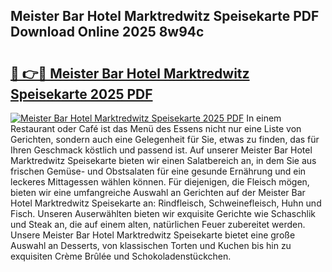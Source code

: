 ## Meister Bar Hotel Marktredwitz Speisekarte PDF Download Online 2025 8w94c

# <h2><a href="http://gc6md8.nevu.top/?p=Meister+Bar+Hotel+Marktredwitz+Speisekarte">🔗 👉🔴 Meister Bar Hotel Marktredwitz Speisekarte 2025 PDF</a></h2>

[![Meister Bar Hotel Marktredwitz Speisekarte 2025 PDF](https://i.imgur.com/dBaPXMq.png)](http://gc6md8.nevu.top/?p=Meister+Bar+Hotel+Marktredwitz+Speisekarte)
In einem Restaurant oder Café ist das Menü des Essens nicht nur eine Liste von Gerichten, sondern auch eine Gelegenheit für Sie, etwas zu finden, das für Ihren Geschmack köstlich und passend ist. Auf unserer Meister Bar Hotel Marktredwitz Speisekarte bieten wir einen Salatbereich an, in dem Sie aus frischen Gemüse- und Obstsalaten für eine gesunde Ernährung und ein leckeres Mittagessen wählen können. Für diejenigen, die Fleisch mögen, bieten wir eine umfangreiche Auswahl an Gerichten auf der Meister Bar Hotel Marktredwitz Speisekarte an: Rindfleisch, Schweinefleisch, Huhn und Fisch. Unseren Auserwählten bieten wir exquisite Gerichte wie Schaschlik und Steak an, die auf einem alten, natürlichen Feuer zubereitet werden. Unsere Meister Bar Hotel Marktredwitz Speisekarte bietet eine große Auswahl an Desserts, von klassischen Torten und Kuchen bis hin zu exquisiten Crème Brûlée und Schokoladenstückchen.
